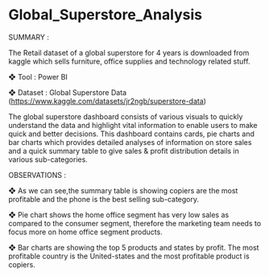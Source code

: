 # Global_Superstore_Analysis

SUMMARY :

The Retail dataset of a global superstore for 4 years is downloaded from kaggle which
sells furniture, office supplies and technology related stuff.

❖ Tool    : Power BI 

❖ Dataset : Global Superstore Data (https://www.kaggle.com/datasets/jr2ngb/superstore-data)

The global superstore dashboard consists of various visuals to quickly understand the data and highlight vital information to enable users to make quick and better decisions. This dashboard contains cards, pie charts and bar charts which provides detailed analyses of information on store sales and a quick summary table to give sales & profit distribution details in various sub-categories.

OBSERVATIONS :

❖ As we can see,the summary table is showing copiers are the most profitable and the phone is the best selling sub-category.

❖ Pie chart shows the home office segment has very low sales as compared to the consumer segment, therefore the marketing team needs to focus more on home office segment products.

❖ Bar charts are showing the top 5 products and states by profit. The most profitable country is the United-states and the most profitable product is copiers.
